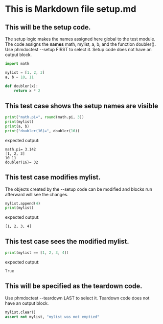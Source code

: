# This is Markdown file setup.md

## This will be the setup code.
The setup logic makes the names assigned here global to the test module.
The code assigns the **names** math, mylist, a, b, and the function doubler().
Use phmdoctest --setup FIRST to select it.
Setup code does not have an output block. 
```python
import math

mylist = [1, 2, 3]
a, b = 10, 11

def doubler(x):
    return x * 2
```

## This test case shows the setup names are visible
```python
print("math.pi=", round(math.pi, 3))
print(mylist)
print(a, b)
print("doubler(16)=", doubler(16))
```
expected output:
```
math.pi= 3.142
[1, 2, 3]
10 11
doubler(16)= 32
```

## This test case modifies mylist.
The objects created by the --setup code can be modified
and blocks run afterward will see the changes.  
```python
mylist.append(4)
print(mylist)
```
expected output:
```
[1, 2, 3, 4]
```

## This test case sees the modified mylist.
```python
print(mylist == [1, 2, 3, 4])
```
expected output:
```
True
```

## This will be specified as the teardown code.
Use phmdoctest --teardown LAST to select it.
Teardown code does not have an output block. 
```python
mylist.clear()
assert not mylist, "mylist was not emptied"
```
